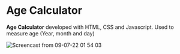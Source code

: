 # Age Calculator

<b>Age Calculator</b> developed with HTML, CSS and Javascript. Used to measure age (Year, month and day)

![Screencast from 09-07-22 01 54 03](https://user-images.githubusercontent.com/73951075/178057244-86066b7f-1ded-4dfc-ad34-2b2773b83e7c.gif)
